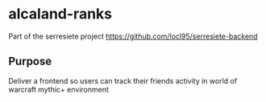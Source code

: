 # alcaland-ranks
Part of the serresiete project https://github.com/locl95/serresiete-backend

## Purpose
Deliver a frontend so users can track their friends activity in world of warcraft mythic+ environment
